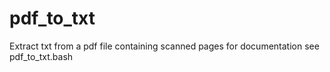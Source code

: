 pdf_to_txt
==========

Extract txt from a pdf file containing scanned pages for documentation see pdf_to_txt.bash
